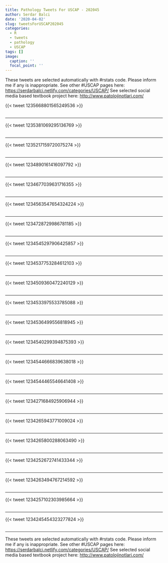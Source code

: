 ```yaml
---
title: Pathology Tweets For USCAP - 202045
author: Serdar Balci
date: '2020-04-02'
slug: tweetsForUSCAP202045
categories:
  - R
  - tweets
  - pathology
  - USCAP
tags: []
image:
  caption: ''
  focal_point: ''
---
```



These tweets are selected automatically with #rstats code. Please inform me if any is inappropriate.
See other #USCAP pages here: https://serdarbalci.netlify.com/categories/USCAP/ 
See selected social media based textbook project here: http://www.patolojinotlari.com/

{{< tweet 1235668801565249536 >}}
<br>
<br>
<hr>
{{< tweet 1235381069295136769 >}}
<br>
<br>
<hr>
{{< tweet 1235217159720075274 >}}
<br>
<br>
<hr>
{{< tweet 1234890161416097792 >}}
<br>
<br>
<hr>
{{< tweet 1234677039631716355 >}}
<br>
<br>
<hr>
{{< tweet 1234563547654324224 >}}
<br>
<br>
<hr>
{{< tweet 1234728729986781185 >}}
<br>
<br>
<hr>
{{< tweet 1234545297906425857 >}}
<br>
<br>
<hr>
{{< tweet 1234537753284612103 >}}
<br>
<br>
<hr>
{{< tweet 1234509360472240129 >}}
<br>
<br>
<hr>
{{< tweet 1234533975533785088 >}}
<br>
<br>
<hr>
{{< tweet 1234536499556818945 >}}
<br>
<br>
<hr>
{{< tweet 1234540299394875393 >}}
<br>
<br>
<hr>
{{< tweet 1234544666839638018 >}}
<br>
<br>
<hr>
{{< tweet 1234544465546641408 >}}
<br>
<br>
<hr>
{{< tweet 1234271684925906944 >}}
<br>
<br>
<hr>
{{< tweet 1234265943771009024 >}}
<br>
<br>
<hr>
{{< tweet 1234265800288063490 >}}
<br>
<br>
<hr>
{{< tweet 1234252672741433344 >}}
<br>
<br>
<hr>
{{< tweet 1234263494767214592 >}}
<br>
<br>
<hr>
{{< tweet 1234257102303985664 >}}
<br>
<br>
<hr>
{{< tweet 1234245454323277824 >}}
<br>
<br>
<hr>


These tweets are selected automatically with #rstats code. Please inform me if any is inappropriate.
See other #USCAP pages here: https://serdarbalci.netlify.com/categories/USCAP/ 
See selected social media based textbook project here: http://www.patolojinotlari.com/
